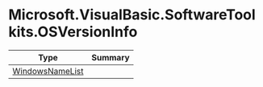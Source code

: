 ﻿
# Microsoft.VisualBasic.SoftwareToolkits.OSVersionInfo

|Type|Summary|
|----|-------|
|<a href="#" onClick="load('/docs/Microsoft.VisualBasic.SoftwareToolkits.OSVersionInfo/WindowsNameList.md')">WindowsNameList</a>||

